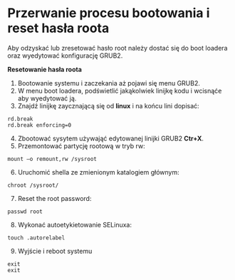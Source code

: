 # Przerwanie procesu bootowania i reset hasła roota

Aby odzyskać lub zresetować hasło root należy dostać się do boot loadera oraz wyedytować konfigurację GRUB2.

**Resetowanie hasła roota**

1. Bootowanie systemu i zaczekania aż pojawi się menu GRUB2.
2. W menu boot loadera, podświetlić jakąkolwiek linijkę kodu i wcisnąć<kbd>e</kbd> aby wyedytować ją.
3. Znajdź linijkę zaycznającą się od **linux** i na końcu lini dopisać:
```
rd.break
rd.break enforcing=0
```
4. Zbootować sysytem używająć edytowanej linijki GRUB2 **Ctr+X**.
5. Przemontować partycję rootową w tryb rw:
```
mount –o remount,rw /sysroot
```
6. Uruchomić shella ze zmienionym katalogiem głównym:
```
chroot /sysroot/
```
7. Reset the root password:
```
passwd root
```
8. Wykonać autoetykietowanie SELinuxa:
```
touch .autorelabel
```
9. Wyjście i reboot systemu
```
exit
exit
```
